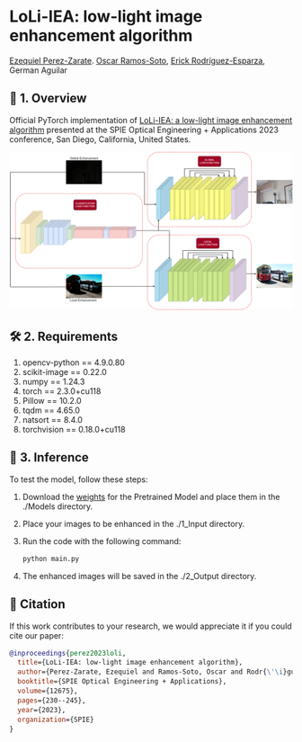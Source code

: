 # LoLi-IEA: low-light image enhancement algorithm

[Ezequiel Perez-Zarate](https://scholar.google.com/citations?user=sNlxp40AAAAJ&hl=es&oi=sra). [Oscar Ramos-Soto](https://scholar.google.com/citations?user=EzhiQbkAAAAJ&hl=es&oi=sra), [Erick Rodríguez-Esparza](https://scholar.google.com/citations?user=f9rxCz4AAAAJ&hl=es), German Aguilar


## 🎯 1. Overview

Official PyTorch implementation of [LoLi-IEA: a low-light image enhancement algorithm](https://www.spiedigitallibrary.org/conference-proceedings-of-spie/12675/1267512/LoLi-IEA-low-light-image-enhancement-algorithm/10.1117/12.2677422.short#_=_) presented at the SPIE Optical Engineering + Applications 2023 conference, San Diego, California, United States.

![LoLi_Architecture](Architecture.png)

## 🛠️ 2. Requirements

1. opencv-python == 4.9.0.80
2. scikit-image == 0.22.0
3. numpy == 1.24.3
4. torch == 2.3.0+cu118
5. Pillow == 10.2.0
6. tqdm ==  4.65.0
7. natsort == 8.4.0
8. torchvision == 0.18.0+cu118

## 🧪 3. Inference
To test the model, follow these steps:

1. Download the [weights](https://drive.google.com/file/d/1uLIrWoW6WEqQDtYNdg-Lx3tGFlYSjavU/view?usp=sharing) for the Pretrained Model and place them in the ./Models directory.  

2. Place your images to be enhanced in the ./1_Input directory.

3. Run the code with the following command:

   ```bash
   python main.py

4. The enhanced images will be saved in the ./2_Output directory.

## 📄 Citation
If this work contributes to your research, we would appreciate it if you could cite our paper:

```bibtex
@inproceedings{perez2023loli,
  title={LoLi-IEA: low-light image enhancement algorithm},
  author={Perez-Zarate, Ezequiel and Ramos-Soto, Oscar and Rodr{\'\i}guez-Esparza, Erick and Aguilar, German},
  booktitle={SPIE Optical Engineering + Applications},
  volume={12675},
  pages={230--245},
  year={2023},
  organization={SPIE}
}

